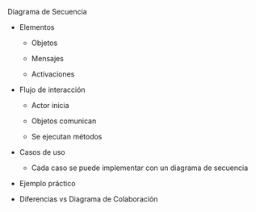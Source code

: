 Diagrama de Secuencia

- Elementos
    
    - Objetos
        
    - Mensajes
        
    - Activaciones
        
- Flujo de interacción
    
    - Actor inicia
        
    - Objetos comunican
        
    - Se ejecutan métodos
        
- Casos de uso
    
    - Cada caso se puede implementar con un diagrama de secuencia
        
- Ejemplo práctico
    
- Diferencias vs Diagrama de Colaboración